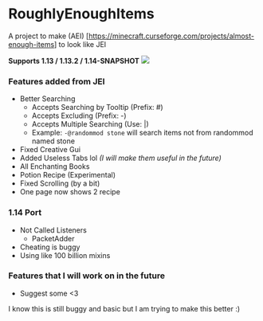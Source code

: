 # RoughlyEnoughItems
A project to make (AEI) [https://minecraft.curseforge.com/projects/almost-enough-items] to look like JEI

**Supports 1.13 / 1.13.2 / 1.14-SNAPSHOT**
![](https://media.discordapp.net/attachments/480755664675667980/528908880424730636/unknown.png?width=935&height=489)

### Features added from JEI
- Better Searching
  - Accepts Searching by Tooltip (Prefix: #)
  - Accepts Excluding (Prefix: -)
  - Accepts Multiple Searching (Use: \|)
  - Example: `-@randommod stone` will search items not from randommod named stone
- Fixed Creative Gui
- Added Useless Tabs lol _(I will make them useful in the future)_
- All Enchanting Books
- Potion Recipe (Experimental)
- Fixed Scrolling (by a bit)
- One page now shows 2 recipe

### 1.14 Port 
- Not Called Listeners 
  - PacketAdder 
- Cheating is buggy 
- Using like 100 billion mixins 

### Features that I will work on in the future
- Suggest some <3

I know this is still buggy and basic but I am trying to make this better :)
